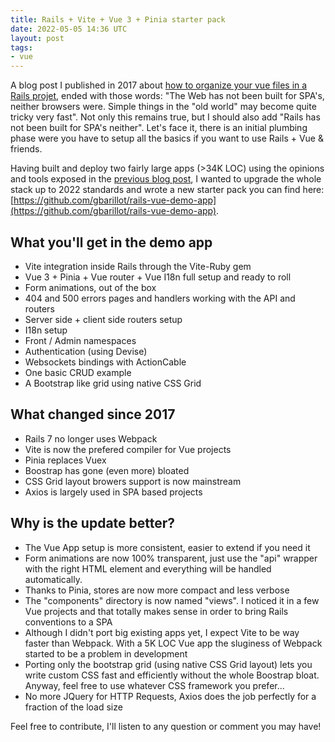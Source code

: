 ```yaml
---
title: Rails + Vite + Vue 3 + Pinia starter pack
date: 2022-05-05 14:36 UTC
layout: post
tags:
- vue
---
```


A blog post I published in 2017 about [how to organize your vue files in a Rails projet](https://guillaume.barillot.me/2017/12/02/how-to-organize-your-vue-files-in-a-rails-5-1-project-using-webpack/), ended with those words: "The Web has not been built for SPA's, neither browsers were. Simple things in the "old world" may become quite tricky very fast". Not only this remains true, but I should 
also add "Rails has not been built for SPA's neither". Let's face it, there is an initial plumbing 
phase were you have to setup all the basics if you want to use Rails + Vue & friends.

Having built and deploy two fairly large apps (>34K LOC) using the opinions and tools exposed in the [previous blog post](https://guillaume.barillot.me/2017/12/02/how-to-organize-your-vue-files-in-a-rails-5-1-project-using-webpack/), I wanted to upgrade the whole stack up to 2022 standards and wrote a new starter pack you can find here: [https://github.com/gbarillot/rails-vue-demo-app](https://github.com/gbarillot/rails-vue-demo-app).

## What you'll get in the demo app 
- Vite integration inside Rails through the Vite-Ruby gem
- Vue 3 + Pinia + Vue router + Vue I18n full setup and ready to roll
- Form animations, out of the box
- 404 and 500 errors pages and handlers working with the API and routers
- Server side + client side routers setup
- I18n setup
- Front / Admin namespaces
- Authentication (using Devise)
- Websockets bindings with ActionCable
- One basic CRUD example 
- A Bootstrap like grid using native CSS Grid

## What changed since 2017
- Rails 7 no longer uses Webpack
- Vite is now the prefered compiler for Vue projects
- Pinia replaces Vuex
- Boostrap has gone (even more) bloated
- CSS Grid layout browers support is now mainstream
- Axios is largely used in SPA based projects

## Why is the update better? 
- The Vue App setup is more consistent, easier to extend if you need it
- Form animations are now 100% transparent, just use the "api" wrapper with the right HTML element
and everything will be handled automatically. 
- Thanks to Pinia, stores are now more compact and less verbose
- The "components" directory is now named "views". I noticed it in a few Vue projects and that totally makes sense in order to bring Rails conventions to a SPA
- Although I didn't port big existing apps yet, I expect Vite to be way faster than Webpack. With a 
5K LOC Vue app the sluginess of Webpack started to be a problem in development
- Porting only the bootstrap grid (using native CSS Grid layout) lets you write custom CSS fast and efficiently without the whole Boostrap bloat. Anyway, feel free to use whatever CSS framework you prefer...
- No more JQuery for HTTP Requests, Axios does the job perfectly for a fraction of the load size


Feel free to contribute, I'll listen to any question or comment you may have! 
